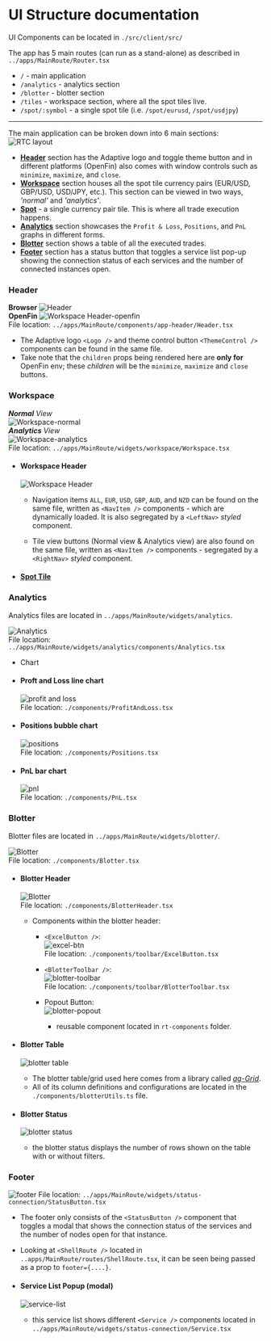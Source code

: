 # UI Structure documentation

UI Components can be located in `./src/client/src/`

The app has 5 main routes (can run as a stand-alone) as described in `../apps/MainRoute/Router.tsx` <br />
- `/` - main application
- `/analytics` - analytics section
- `/blotter` - blotter section
- `/tiles` - workspace section, where all the spot tiles live.
- `/spot/:symbol` - a single spot tile (i.e. `/spot/eurusd`, `/spot/usdjpy`)

<hr>

The main application can be broken down into 6 main sections: <br />
![RTC layout](./images/rtc-layout.png) <br />
- [**Header**](#header) section has the Adaptive logo and toggle theme button and in different platforms (OpenFin) also comes with window controls such as `minimize`, `maximize`, and `close`.
- [**Workspace**](#workspace) section houses all the spot tile currency pairs (EUR/USD, GBP/USD, USD/JPY, etc.). This section can be viewed in two ways, _'normal'_ and _'analytics'_.
- [**Spot**](./SpotTile-docs.md) -  a single currency pair tile. This is where all trade execution happens.
- [**Analytics**](#analytics) section showcases the `Profit & Loss`, `Positions`, and `PnL` graphs in different forms.
- [**Blotter**](#blotter) section shows a table of all the executed trades.
- [**Footer**](#footer) section has a status button that toggles a service list pop-up showing the connection status of each services and the number of connected instances open. 

### Header
**Browser**
![Header](./images/browser/header.png) <br/>
**OpenFin**
![Workspace Header-openfin](./images/openfin/header-openfin.png) <br/>
File location: `../apps/MainRoute/components/app-header/Header.tsx`

  - The Adaptive logo `<Logo />` and theme control button `<ThemeControl />` components can be found in the same file.
  - Take note that the `children` props being rendered here are __only for__ OpenFin env; these *children* will be the `minimize`, `maximize` and `close` buttons.


### Workspace
  _**Normal** View_ <br/>
  ![Workspace-normal](./images/browser/workspace.png) <br/>
  _**Analytics** View_ <br/>
  ![Workspace-analytics](./images/browser/workspace-analytics.png) <br/>
  File location: `../apps/MainRoute/widgets/workspace/Workspace.tsx`

  - #### Workspace Header
    ![Workspace Header](./images/browser/workspace-header.png) <br/>

    - Navigation items `ALL`, `EUR`, `USD`, `GBP`, `AUD`, and `NZD` can be found on the same file, written as `<NavItem />` components - which are dynamically loaded. It is also segregated by a `<LeftNav>` _styled_ component.

    - Tile view buttons (Normal view & Analytics view) are also found on the same file, written as `<NavItem />` components - segregated by a `<RightNav>` _styled_ component.

  - #### [Spot Tile](./SpotTile-docs.md)

### Analytics

Analytics files are located in `../apps/MainRoute/widgets/analytics`.

![Analytics](./images/browser/analytics/analytics.png) <br/>
File location: `../apps/MainRoute/widgets/analytics/components/Analytics.tsx`

  - Chart

  - #### Proft and Loss line chart
    ![profit and loss](./images/browser/analytics/analytics-profit-and-loss.png) <br/>
    File location: `./components/ProfitAndLoss.tsx`
 
  - #### Positions bubble chart
    ![positions](./images/browser/analytics/analytics-positions.png) <br/>
    File location: `./components/Positions.tsx`

  - #### PnL bar chart
    ![pnl](./images/browser/analytics/analytics-pnl.png) <br/>
    File location: `./components/PnL.tsx`

### Blotter

Blotter files are located in `../apps/MainRoute/widgets/blotter/`.

![Blotter](./images/browser/blotter/blotter.png) <br/>
File location: `./components/Blotter.tsx`

  - #### Blotter Header
    ![Blotter](./images/browser/blotter/blotter-header.png) <br />
    File location: `./components/BlotterHeader.tsx`

    - Components within the blotter header:
      - `<ExcelButton />`: <br/>
      ![excel-btn](./images/browser/blotter/blotter-excel-btn.png) <br/>
      File location: `./components/toolbar/ExcelButton.tsx`

      - `<BlotterToolbar />`: <br/>
      ![blotter-toolbar](./images/browser/blotter/quick-filter.png) <br/>
      File location: `./components/toolbar/BlotterToolbar.tsx`

      - Popout Button: <br/>
      ![blotter-popout](./images/browser/blotter/blotter-popout.png)
        - reusable component located in `rt-components` folder.

  - #### Blotter Table
    ![blotter table](./images/browser/blotter/blotter-table.png)
    
    - The blotter table/grid used here comes from a library called [_ag-Grid_](https://www.ag-grid.com/).
    - All of its column definitions and configurations are located in the `./components/blotterUtils.ts` file.

  - #### Blotter Status
    ![blotter status](./images/browser/blotter/blotter-status.png)

    - the blotter status displays the number of rows shown on the table with or without filters.


### Footer
![footer](./images/browser/footer.png)
File location: `../apps/MainRoute/widgets/status-connection/StatusButton.tsx`

  - The footer only consists of the `<StatusButton />` component that toggles a modal that shows the connection status of the services and the number of nodes open for that instance.
  - Looking at `<ShellRoute />` located in `..apps/MainRoute/routes/ShellRoute.tsx`, it can be seen being passed as a prop to `footer={....}`.

  - #### Service List Popup (modal)
    ![service-list](./images/browser/service-list-popup.png)

    - this service list shows different `<Service />` components located in `../apps/MainRoute/widgets/status-connection/Service.tsx`

